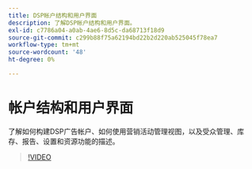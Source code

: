 ```yaml
---
title: DSP帐户结构和用户界面
description: 了解DSP帐户结构和用户界面。
exl-id: c7786a04-a0ab-4ae6-8d5c-da68713f18d9
source-git-commit: c299b88f75a62194bd22b2d220ab525045f78ea7
workflow-type: tm+mt
source-wordcount: '48'
ht-degree: 0%

---
```


# 帐户结构和用户界面

了解如何构建DSP广告帐户、如何使用营销活动管理视图，以及受众管理、库存、报告、设置和资源功能的描述。

>[!VIDEO](https://video.tv.adobe.com/v/339206)
